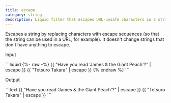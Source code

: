 ```yaml
---
title: escape
category: string
description: Liquid filter that escapes URL-unsafe characters in a string.
---
```


Escapes a string by replacing characters with escape sequences (so that the string can be used in a URL, for example). It doesn't change strings that don't have anything to escape.

<p class="code-label">Input</p>
```liquid
{%- raw -%}
{{ "Have you read 'James & the Giant Peach'?" | escape }}
{{ "Tetsuro Takara" | escape }}
{% endraw %}
```

<p class="code-label">Output</p>
```text
{{ "Have you read 'James & the Giant Peach'?" | escape }}
{{ "Tetsuro Takara" | escape }}
```
